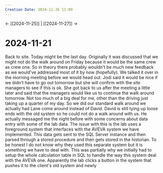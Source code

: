 ```yaml
---
Creation Date: 2024-11-26 11:09
---
```


<- [[2024-11-25]] | [[2024-11-27]]  ->

# 2024-11-21
Back to site. Today might be the last day. Originally it was discussed that we might not do the walk around on Friday because it would be the same crew as crew one. So in theory there probably wouldn't be much new feedback as we would've addressed most of it by now (hopefully). We talked it over in the morning meeting before we would head out. Jodi said it would be nice if we didn't have to go out tomorrow but she will confirm with the site managers to see if this is ok. She got back to us after the meeting a little later and said that the managers would like us to continue the walk around tomorrow. Not too much of a big deal for me, other than the driving just taking up a quarter of my day. So we did our standard walk around we actually had Lane come around instead of David. David is still tying up loose ends with the old system so he could not do a walk around with us. He actually messaged me the night before with some concerns about data entry with some of the lab data. The issue with this is the lab uses a foreground system that interfaces with the AVEVA system we have implemented. This data gets sent to the SQL Server instance and then parsed through a stored procedure and then gets stored in the historian.  To be honest I do not know why they used this separate system but it is something we have to deal with. This was partially why we initially had to setup the whole calculation table in SQL to handle the way this system deal with the AVEVA one. Apparently the lab clicks a button in the system that pushes it to the client's old system and newly 